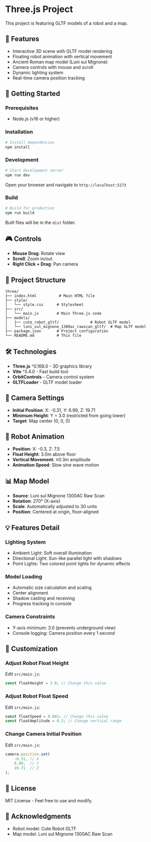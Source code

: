 # Three.js Project

This project is featuring GLTF models of a robot and a map.

## 🎨 Features

- Interactive 3D scene with GLTF model rendering
- Floating robot animation with vertical movement
- Ancient Roman map model (Luni sul Mignone)
- Camera controls with mouse and scroll
- Dynamic lighting system
- Real-time camera position tracking

## 🚀 Getting Started

### Prerequisites

- Node.js (v16 or higher)

### Installation

```bash
# Install dependencies
npm install
```

### Development

```bash
# Start development server
npm run dev
```

Open your browser and navigate to `http://localhost:5173`

### Build

```bash
# Build for production
npm run build
```

Built files will be in the `dist` folder.

## 🎮 Controls

- **Mouse Drag**: Rotate view
- **Scroll**: Zoom in/out
- **Right Click + Drag**: Pan camera

## 📁 Project Structure

```
three/
├── index.html          # Main HTML file
├── style/
│   └── style.css      # Stylesheet
├── src/
│   └── main.js        # Main Three.js code
├── models/
│   ├── cute_robot_gltf/              # Robot GLTF model
│   └── luni_sul_mignone_1300ac_rawscan_gltf/  # Map GLTF model
├── package.json       # Project configuration
└── README.md          # This file
```

## 🛠️ Technologies

- **Three.js** ^0.168.0 - 3D graphics library
- **Vite** ^5.4.0 - Fast build tool
- **OrbitControls** - Camera control system
- **GLTFLoader** - GLTF model loader

## 🎯 Camera Settings

- **Initial Position**: X: -0.31, Y: 6.99, Z: 19.71
- **Minimum Height**: Y = 3.0 (restricted from going lower)
- **Target**: Map center (0, 0, 0)

## 🤖 Robot Animation

- **Position**: X: -0.3, Z: 7.5
- **Float Height**: 3.0m above floor
- **Vertical Movement**: ±0.3m amplitude
- **Animation Speed**: Slow sine wave motion

## 📊 Map Model

- **Source**: Luni sul Mignone 1300AC Raw Scan
- **Rotation**: 270° (X-axis)
- **Scale**: Automatically adjusted to 30 units
- **Position**: Centered at origin, floor-aligned

## 💡 Features Detail

### Lighting System
- Ambient Light: Soft overall illumination
- Directional Light: Sun-like parallel light with shadows
- Point Lights: Two colored point lights for dynamic effects

### Model Loading
- Automatic size calculation and scaling
- Center alignment
- Shadow casting and receiving
- Progress tracking in console

### Camera Constraints
- Y-axis minimum: 3.0 (prevents underground view)
- Console logging: Camera position every 1 second

## 🔧 Customization

### Adjust Robot Float Height

Edit `src/main.js`:
```javascript
const floatHeight = 3.0; // Change this value
```

### Adjust Robot Float Speed

Edit `src/main.js`:
```javascript
const floatSpeed = 0.001; // Change this value
const floatAmplitude = 0.3; // Change vertical range
```

### Change Camera Initial Position

Edit `src/main.js`:
```javascript
camera.position.set(
    -0.31, // X
    6.99,  // Y
    19.71  // Z
);
```

## 📝 License

MIT License - Feel free to use and modify.

## 🙏 Acknowledgments

- Robot model: Cute Robot GLTF
- Map model: Luni sul Mignone 1300AC Raw Scan
